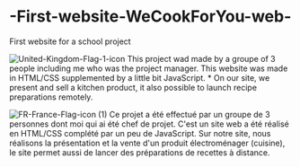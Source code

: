 # -First-website-WeCookForYou-web-

First website for a school project

![United-Kingdom-Flag-1-icon](https://user-images.githubusercontent.com/93473011/162841578-d22aec18-1b06-4e70-8852-1e91aa10cc4a.png) This project wad made by a groupe of 3 people including me who was the project manager.
This website was made in HTML/CSS supplemented by a little bit JavaScript. *
On our site, we present and sell a kitchen product,
it also possible to launch recipe preparations remotely.



![FR-France-Flag-icon (1)](https://user-images.githubusercontent.com/93473011/162841285-a78b620d-3d0c-4ca3-8273-c2f1085ed3cb.png) Ce projet a été effectué par un groupe de 3 personnes dont moi qui ai été chef de projet.
C'est un site web a été réalisé en HTML/CSS complété par un peu de JavaScript.
Sur notre site, nous réalisons la présentation et la vente d'un produit électroménager (cuisine),
le site permet aussi de lancer des préparations de recettes à distance.

